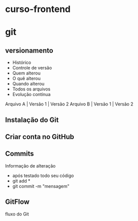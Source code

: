 # curso-frontend

# git
## versionamento
 - Histórico
 - Controle de versão
 - Quem alterou
 - O quê alterou
 - Quando alterou
 - Todos os arquivos
 - Evolução contínua

 Arquivo A | Versão 1 | Versão 2
 Arquivo B | Versão 1 | Versão 2

## Instalação do Git

## Criar conta no GitHub

## Commits
Informação de alteração
- após testado todo seu código
- git add *
- git commit -m "mensagem"

## GitFlow
fluxo do Git
